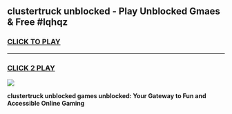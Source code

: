
## clustertruck unblocked - Play Unblocked Gmaes & Free #lqhqz
<h3>
<a href="https://news.freeplayer.one?title=clustertruck_unblocked&ref=24F">CLICK TO PLAY</a></h3>
<hr>

<h3>
<a href="https://news.freeplayer.one?title=clustertruck_unblocked&ref=24F">CLICK 2 PLAY</a>
  
</h3>

<a href="https://news.freeplayer.one?title=clustertruck_unblocked&ref=24F/"><img src="https://clearcache.store/games.png"></a>


**clustertruck unblocked games unblocked: Your Gateway to Fun and Accessible Online Gaming**
